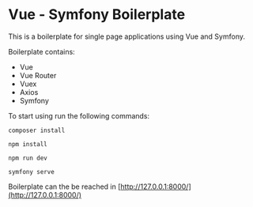# Vue - Symfony Boilerplate

This is a boilerplate for single page applications using Vue and Symfony.

Boilerplate contains:
* Vue
* Vue Router
* Vuex
* Axios
* Symfony

To start using run the following commands:

`composer install`

`npm install`

`npm run dev`

`symfony serve`

Boilerplate can the be reached in [http://127.0.0.1:8000/](http://127.0.0.1:8000/)